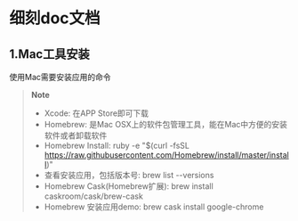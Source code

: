 细刻doc文档
==========


1.Mac工具安装
-----------

使用Mac需要安装应用的命令

> **Note**
> - Xcode: 在APP Store即可下载
> - Homebrew: 是Mac OSX上的软件包管理工具，能在Mac中方便的安装软件或者卸载软件
> - Homebrew Install: ruby -e "$(curl -fsSL https://raw.githubusercontent.com/Homebrew/install/master/install)"
> - 查看安装应用，包括版本号: brew list --versions
> - Homebrew Cask(Homebrew扩展): brew install caskroom/cask/brew-cask
> - Homebrew 安装应用demo: brew cask install google-chrome

